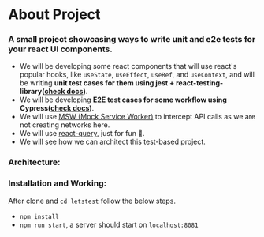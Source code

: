 # About Project
### A small project showcasing ways to write unit and e2e tests for your react UI components.
- We will be developing some react components that will use react's popular hooks, like `useState`, `useEffect`, `useRef`, and `useContext`, and will be writing **unit test cases for them using jest + react-testing-library([check docs](https://testing-library.com/docs/react-testing-library/intro/))**.
- We will be developing **E2E test cases for some workflow using Cypress([check docs](https://www.cypress.io/))**.
- We will use [MSW (Mock Service Worker)](https://www.npmjs.com/package/msw) to intercept API calls as we are not creating networks here.
- We will use [react-query](https://www.npmjs.com/package/@tanstack/react-query), just for fun 🙂.
- We will see how we can architect this test-based project.

### Architecture:

### Installation and Working:
After clone and `cd letstest` follow the below steps. 
- `npm install`
- `npm run start`, a server should start on `localhost:8081`


